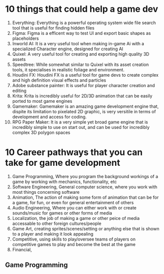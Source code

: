 # 10 things that could help a game dev
1. Everything: Everything is a powerful operating system wide file search tool that is useful for finding hidden files
2. Figma: Figma is a efficent way to test UI and export basic shapes as placeholders
3. Inworld AI: It is a very useful tool when making in-game Ai with a specialized Character engine, designed for creating AI
4. Quixel: A very useful tool for creating and exporting high quality 3D assets
5. Speedtree: While somewhat similar to Quixel with its asset creation tools, it specialises in realistic foliage and environment.
6. Houdini FX: Houdini FX is a useful tool for game devs to create complex and high definition visual effects and particles
7. Adobe substance painter: It is useful for player character creation and editing
8. Krita: Krita is incredibly useful for 2D/3D animation that can be easily ported to most game engines
9. Gamemaker: Gamemaker is an amazing game development engine that, dispite its limitation to pixelated 2D graphic, is very versitile in terms of development and access for coding.
10. RPG Paper Maker: It is a very simple yet broad game engine that is incredibly simple to use on start out, and can be used for incredibly complex 3D polygon spaces

# 10 Career pathways that you can take for game development
1. Game Programming, Where you program the background workings of a game by working with mechanics, functionality, etc
2. Software Engineering, General computer science, where you work with most things concerning software
3. Animation, The action of making some form of animation that can be for a game, for fun, or even for general entertainment of others
5. Audio Engineering, Where you can either work with or create sounds/music for games or other forms of media
6. Localization, the job of making a game or other peice of media accessable to other foreign cultures/people
7. Game Art, creating sprites/scenes/setting or anything else that is shown to a player and making it look appealing
8. Competitive, using skills to play/oversee teams of players on competitive games to play and become the best at the game
9. Financial, 

## Game Programming
